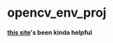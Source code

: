 # opencv_env_proj

#### [this site](https://docs.opencv.org/4.x/d7/d9f/tutorial_linux_install.html)'s been kinda helpful